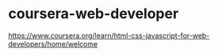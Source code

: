 # coursera-web-developer
https://www.coursera.org/learn/html-css-javascript-for-web-developers/home/welcome
